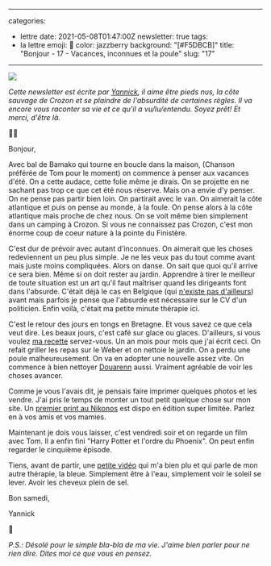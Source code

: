 
---
categories:
- lettre
date: 2021-05-08T01:47:00Z
newsletter: true
tags:
- la lettre
emoji: 💌
color: jazzberry
background: "[#F5DBCB]"
title: "Bonjour - 17 - Vacances, inconnues et la poule"
slug: "17"
---
![](https://buttondown.s3.amazonaws.com/images/4617aa72-d124-45fe-9884-537aedb5dfe2.jpeg)

_Cette newsletter est écrite par [Yannick](https://yannickschutz.com/now), il aime être pieds nus, la côte sauvage de Crozon et se plaindre de l'absurdité de certaines règles. Il va encore vous raconter sa vie et ce qu'il a vu/lu/entendu. Soyez prêt! Et merci, d'être là._

👋🏻

Bonjour,

Avec bal de Bamako qui tourne en boucle dans la maison, (Chanson préférée de Tom pour le moment) on commence à penser aux vacances d'été. On a cette audace, cette folie même je dirais. On se projette en ne sachant pas trop ce que cet été nous réserve. Mais on a envie d'y penser. On ne pense pas partir bien loin. On partirait avec le van. On aimerait la côte atlantique et puis on pense au monde, à la foule. On pense alors à la côte atlantique mais proche de chez nous. On se voit même bien simplement dans un camping à Crozon. Si vous ne connaissez pas Crozon, c'est mon énorme coup de coeur nature à la pointe du Finistère.

C'est dur de prévoir avec autant d'inconnues. On aimerait que les choses redeviennent un peu plus simple. Je ne les veux pas du tout comme avant mais juste moins compliquées. Alors on danse. On sait que quoi qu'il arrive ce sera bien. Même si on doit rester au jardin. Apprendre à tirer le meilleur de toute situation est un art qu'il faut maîtriser quand les dirigeants font dans l'absurde. C'était déjà le cas en Belgique (qui [n'existe pas d'ailleurs](https://www.zapatopi.net/belgium/)) avant mais parfois je pense que l'absurde est nécessaire sur le CV d'un politicien. Enfin voilà, c'était ma petite minute thérapie ici.

C'est le retour des jours en tongs en Bretagne. Et vous savez ce que cela veut dire. Les beaux jours, c'est café sur glace ou glaces. D'ailleurs, si vous voulez [ma recette](https://yannickschutz.com/recette-cafe-glace/) servez-vous. Un an mois pour mois que j'ai écrit ceci. On refait griller les repas sur le Weber et on nettoie le jardin. On a perdu une poule malheureusement. On va en adopter une nouvelle assez vite. On commence à bien nettoyer [Douarenn](https://douarenn.fr) aussi. Vraiment agréable de voir les choses avancer.

Comme je vous l'avais dit, je pensais faire imprimer quelques photos et les vendre. J'ai pris le temps de monter un tout petit quelque chose sur mon site. Un [premier print au Nikonos](https://yannickschutz.com/shop/sunrise-i) est dispo en édition super limitée. Parlez en à vos amis et vos mamies.

Maintenant je dois vous laisser, c'est vendredi soir et on regarde un film avec Tom. Il a enfin fini "Harry Potter et l'ordre du Phoenix". On peut enfin regarder le cinquième épisode.

Tiens, avant de partir, une [petite vidéo](https://vimeo.com/517147655) qui m'a bien plu et qui parle de mon autre thérapie, la bleue. Simplement être à l'eau, simplement voir le soleil se lever. Avoir les cheveux plein de sel.

Bon samedi,

Yannick

💌

*P.S.: Désolé pour le simple bla-bla de ma vie. J'aime bien parler pour ne rien dire. Dites moi ce que vous en pensez.*
